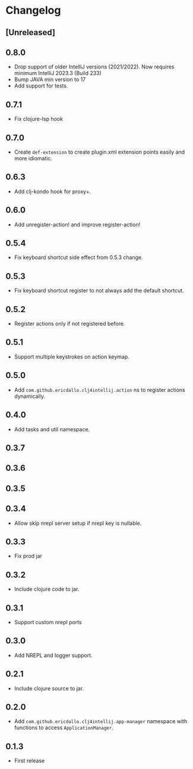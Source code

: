 # Changelog

## [Unreleased]

## 0.8.0

- Drop support of older IntelliJ versions (2021/2022). Now requires minimum IntelliJ 2023.3 (Build 233)
- Bump JAVA min version to 17
- Add support for tests.

## 0.7.1

- Fix clojure-lsp hook

## 0.7.0

- Create `def-extension` to create plugin.xml extension points easily and more idiomatic.

## 0.6.3

- Add clj-kondo hook for proxy+.

## 0.6.0

- Add unregister-action! and improve register-action!

## 0.5.4

- Fix keyboard shortcut side effect from 0.5.3 change.

## 0.5.3

- Fix keyboard shortcut register to not always add the default shortcut.

## 0.5.2

- Register actions only if not registered before.

## 0.5.1

- Support multiple keystrokes on action keymap.

## 0.5.0

- Add `com.github.ericdallo.clj4intellij.action` ns to register actions dynamically.

## 0.4.0

- Add tasks and util namespace.

## 0.3.7

## 0.3.6

## 0.3.5

## 0.3.4

- Allow skip nrepl server setup if nrepl key is nullable.

## 0.3.3

- Fix prod jar

## 0.3.2

- Include clojure code to jar.

## 0.3.1

- Support custom nrepl ports

## 0.3.0

- Add NREPL and logger support.

## 0.2.1

- Include clojure source to jar.

## 0.2.0

- Add `com.github.ericdallo.clj4intellij.app-manager` namespace with functions to access `ApplicationManager`.

## 0.1.3

- First release
